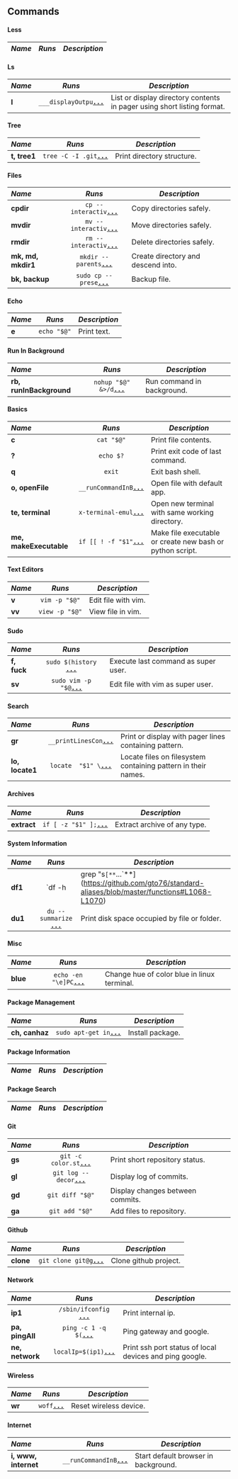 Commands
--------

####  Less 

 _Name_        | _Runs_   | _Description_  
:------------- |:--------:| ----------------

####  Ls 

 _Name_        | _Runs_   | _Description_  
:------------- |:--------:| ----------------
**l** | `___displayOutpu`[**`...`**](https://github.com/gto76/standard-aliases/blob/master/functions#L173-L176) | List or display directory contents in pager using short listing format.

####  Tree 

 _Name_        | _Runs_   | _Description_  
:------------- |:--------:| ----------------
**t, tree1** | `tree -C -I .git`[**`...`**](https://github.com/gto76/standard-aliases/blob/master/functions#L271-L273) | Print directory structure.

####  Files 

 _Name_        | _Runs_   | _Description_  
:------------- |:--------:| ----------------
**cpdir** | `cp --interactiv`[**`...`**](https://github.com/gto76/standard-aliases/blob/master/functions#L356-L358) | Copy directories safely.
**mvdir** | `mv --interactiv`[**`...`**](https://github.com/gto76/standard-aliases/blob/master/functions#L362-L364) | Move directories safely.
**rmdir** | `rm --interactiv`[**`...`**](https://github.com/gto76/standard-aliases/blob/master/functions#L369-L371) | Delete directories safely.
**mk, md, mkdir1** | `mkdir --parents`[**`...`**](https://github.com/gto76/standard-aliases/blob/master/functions#L375-L378) | Create directory and descend into.
**bk, backup** | `sudo cp --prese`[**`...`**](https://github.com/gto76/standard-aliases/blob/master/functions#L382-L384) | Backup file.

####  Echo 

 _Name_        | _Runs_   | _Description_  
:------------- |:--------:| ----------------
**e** | `echo "$@"` | Print text.

####  Run In Background 

 _Name_        | _Runs_   | _Description_  
:------------- |:--------:| ----------------
**rb, runInBackground** | `nohup "$@" &>/d`[**`...`**](https://github.com/gto76/standard-aliases/blob/master/functions#L436-L438) | Run command in background.

####  Basics 

 _Name_        | _Runs_   | _Description_  
:------------- |:--------:| ----------------
**c** | `cat "$@"` | Print file contents.
**?** | `echo $?` | Print exit code of last command.
**q** | `exit` | Exit bash shell.
**o, openFile** | `__runCommandInB`[**`...`**](https://github.com/gto76/standard-aliases/blob/master/functions#L531-L533) | Open file with default app.
**te, terminal** | `x-terminal-emul`[**`...`**](https://github.com/gto76/standard-aliases/blob/master/functions#L536-L538) | Open new terminal with same working directory.
**me, makeExecutable** | `if [[ ! -f "$1"`[**`...`**](https://github.com/gto76/standard-aliases/blob/master/functions#L574-L603) | Make file executable or create new bash or python script.

####  Text Editors 

 _Name_        | _Runs_   | _Description_  
:------------- |:--------:| ----------------
**v** | `vim -p "$@"` | Edit file with vim.
**vv** | `view -p "$@"` | View file in vim.

####  Sudo 

 _Name_        | _Runs_   | _Description_  
:------------- |:--------:| ----------------
**f, fuck** | `sudo $(history `[**`...`**](https://github.com/gto76/standard-aliases/blob/master/functions#L679-L681) | Execute last command as super user.
**sv** | `sudo vim -p "$@`[**`...`**](https://github.com/gto76/standard-aliases/blob/master/functions#L727-L729) | Edit file with vim as super user.

####  Search 

 _Name_        | _Runs_   | _Description_  
:------------- |:--------:| ----------------
**gr** | `__printLinesCon`[**`...`**](https://github.com/gto76/standard-aliases/blob/master/functions#L967-L970) | Print or display with pager lines containing pattern.
**lo, locate1** | `locate  "$1" \`[**`...`**](https://github.com/gto76/standard-aliases/blob/master/functions#L984-L988) | Locate files on filesystem containing pattern in their names.

####  Archives 

 _Name_        | _Runs_   | _Description_  
:------------- |:--------:| ----------------
**extract** | `if [ -z "$1" ];`[**`...`**](https://github.com/gto76/standard-aliases/blob/master/functions#L1007-L1040) | Extract archive of any type.

####  System Information 

 _Name_        | _Runs_   | _Description_  
:------------- |:--------:| ----------------
**df1** | `df -h | grep "s`[**`...`**](https://github.com/gto76/standard-aliases/blob/master/functions#L1068-L1070) | Print available disk space in simplified form.
**du1** | `du --summarize `[**`...`**](https://github.com/gto76/standard-aliases/blob/master/functions#L1074-L1076) | Print disk space occupied by file or folder.

####  Misc 

 _Name_        | _Runs_   | _Description_  
:------------- |:--------:| ----------------
**blue** | `echo -en "\e]PC`[**`...`**](https://github.com/gto76/standard-aliases/blob/master/functions#L1166-L1168) | Change hue of color blue in linux terminal.

####  Package Management 

 _Name_        | _Runs_   | _Description_  
:------------- |:--------:| ----------------
**ch, canhaz** | `sudo apt-get in`[**`...`**](https://github.com/gto76/standard-aliases/blob/master/functions#L1216-L1218) | Install package.

####  Package Information 

 _Name_        | _Runs_   | _Description_  
:------------- |:--------:| ----------------

####  Package Search 

 _Name_        | _Runs_   | _Description_  
:------------- |:--------:| ----------------

####  Git 

 _Name_        | _Runs_   | _Description_  
:------------- |:--------:| ----------------
**gs** | `git -c color.st`[**`...`**](https://github.com/gto76/standard-aliases/blob/master/functions#L1510-L1513) | Print short repository status.
**gl** | `git log --decor`[**`...`**](https://github.com/gto76/standard-aliases/blob/master/functions#L1517-L1519) | Display log of commits.
**gd** | `git diff "$@"` | Display changes between commits.
**ga** | `git add "$@"` | Add files to repository.

####  Github 

 _Name_        | _Runs_   | _Description_  
:------------- |:--------:| ----------------
**clone** | `git clone git@g`[**`...`**](https://github.com/gto76/standard-aliases/blob/master/functions#L1568-L1570) | Clone github project.

####  Network 

 _Name_        | _Runs_   | _Description_  
:------------- |:--------:| ----------------
**ip1** | `/sbin/ifconfig `[**`...`**](https://github.com/gto76/standard-aliases/blob/master/functions#L1601-L1607) | Print internal ip.
**pa, pingAll** | `ping -c 1 -q $(`[**`...`**](https://github.com/gto76/standard-aliases/blob/master/functions#L1628-L1632) | Ping gateway and google.
**ne, network** | `localIp=$(ip1)`[**`...`**](https://github.com/gto76/standard-aliases/blob/master/functions#L1680-L1711) | Print ssh port status of local devices and ping google.

####  Wireless 

 _Name_        | _Runs_   | _Description_  
:------------- |:--------:| ----------------
**wr** | `woff`[**`...`**](https://github.com/gto76/standard-aliases/blob/master/functions#L1735-L1738) | Reset wireless device.

####  Internet 

 _Name_        | _Runs_   | _Description_  
:------------- |:--------:| ----------------
**i, www, internet** | `__runCommandInB`[**`...`**](https://github.com/gto76/standard-aliases/blob/master/functions#L1769-L1771) | Start default browser in background.

